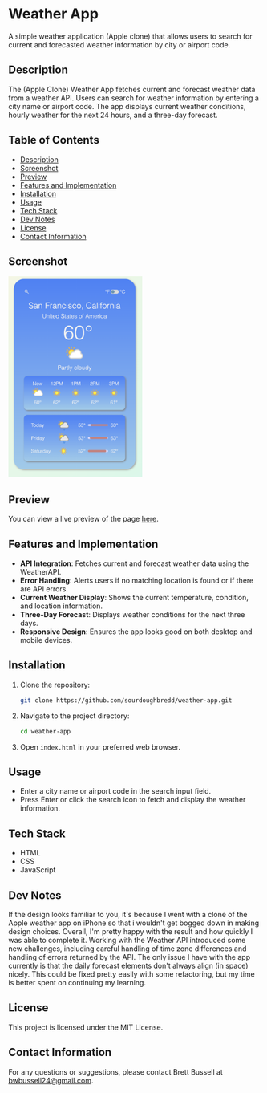# Weather App

A simple weather application (Apple clone) that allows users to search for current and forecasted weather information by city or airport code.

## Description

The (Apple Clone) Weather App fetches current and forecast weather data from a weather API. Users can search for weather information by entering a city name or airport code. The app displays current weather conditions, hourly weather for the next 24 hours, and a three-day forecast.

## Table of Contents

- [Description](#description)
- [Screenshot](#screenshot)
- [Preview](#preview)
- [Features and Implementation](#features-and-implementation)
- [Installation](#installation)
- [Usage](#usage)
- [Tech Stack](#tech-stack)
- [Dev Notes](#dev-notes)
- [License](#license)
- [Contact Information](#contact-information)

## Screenshot

<img src="./screenshots/main.png" alt="Screenshot of the Weather App" style="height: 400px;">

## Preview

You can view a live preview of the page [here](https://sourdoughbredd.github.io/weather-app/).

## Features and Implementation

- **API Integration**: Fetches current and forecast weather data using the WeatherAPI.
- **Error Handling**: Alerts users if no matching location is found or if there are API errors.
- **Current Weather Display**: Shows the current temperature, condition, and location information.
- **Three-Day Forecast**: Displays weather conditions for the next three days.
- **Responsive Design**: Ensures the app looks good on both desktop and mobile devices.

## Installation

1. Clone the repository:
   ```sh
   git clone https://github.com/sourdoughbredd/weather-app.git
   ```
2. Navigate to the project directory:
   ```sh
   cd weather-app
   ```
3. Open `index.html` in your preferred web browser.

## Usage

- Enter a city name or airport code in the search input field.
- Press Enter or click the search icon to fetch and display the weather information.

## Tech Stack

- HTML
- CSS
- JavaScript

## Dev Notes

If the design looks familiar to you, it's because I went with a clone of the Apple weather app on iPhone so that i wouldn't get bogged down in making design choices. Overall, I'm pretty happy with the result and how quickly I was able to complete it. Working with the Weather API introduced some new challenges, including careful handling of time zone differences and handling of errors returned by the API. The only issue I have with the app currently is that the daily forecast elements don't always align (in space) nicely. This could be fixed pretty easily with some refactoring, but my time is better spent on continuing my learning.

## License

This project is licensed under the MIT License.

## Contact Information

For any questions or suggestions, please contact Brett Bussell at [bwbussell24@gmail.com](mailto:bwbussell24@gmail.com).
